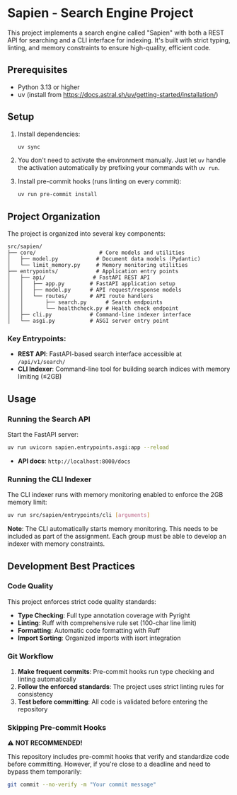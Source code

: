 # Sapien - Search Engine Project

This project implements a search engine called "Sapien" with both a REST API for searching and a CLI interface for indexing. It's built with strict typing, linting, and memory constraints to ensure high-quality, efficient code.

## Prerequisites

- Python 3.13 or higher
- uv (install from https://docs.astral.sh/uv/getting-started/installation/)

## Setup

1. Install dependencies:
   ```bash
   uv sync
   ```

2. You don't need to activate the environment manually. Just let `uv` handle the activation automatically by prefixing your commands with `uv run`.

3. Install pre-commit hooks (runs linting on every commit):
   ```bash
   uv run pre-commit install
   ```

## Project Organization

The project is organized into several key components:

```
src/sapien/
├── core/                    # Core models and utilities
│   ├── model.py            # Document data models (Pydantic)
│   └── limit_memory.py     # Memory monitoring utilities
├── entrypoints/            # Application entry points
│   ├── api/               # FastAPI REST API
│   │   ├── app.py        # FastAPI application setup
│   │   ├── model.py      # API request/response models
│   │   └── routes/       # API route handlers
│   │       ├── search.py      # Search endpoints
│   │       └── healthcheck.py # Health check endpoint
│   ├── cli.py            # Command-line indexer interface
│   └── asgi.py           # ASGI server entry point
```

### Key Entrypoints:

- **REST API**: FastAPI-based search interface accessible at `/api/v1/search/`
- **CLI Indexer**: Command-line tool for building search indices with memory limiting (≤2GB)

## Usage

### Running the Search API

Start the FastAPI server:
```bash
uv run uvicorn sapien.entrypoints.asgi:app --reload
```
- **API docs**: `http://localhost:8000/docs`

### Running the CLI Indexer

The CLI indexer runs with memory monitoring enabled to enforce the 2GB memory limit:
```bash
uv run src/sapien/entrypoints/cli [arguments]
```

**Note**: The CLI automatically starts memory monitoring. This needs to be included as
part of the assignment. Each group must be able to develop an indexer with memory constraints.

## Development Best Practices

### Code Quality

This project enforces strict code quality standards:

- **Type Checking**: Full type annotation coverage with Pyright
- **Linting**: Ruff with comprehensive rule set (100-char line limit)
- **Formatting**: Automatic code formatting with Ruff
- **Import Sorting**: Organized imports with isort integration

### Git Workflow

1. **Make frequent commits**: Pre-commit hooks run type checking and linting automatically
2. **Follow the enforced standards**: The project uses strict linting rules for consistency
3. **Test before committing**: All code is validated before entering the repository

### Skipping Pre-commit Hooks

⚠️ **NOT RECOMMENDED!**

This repository includes pre-commit hooks that verify and standardize code before committing. However, if you're close to a deadline and need to bypass them temporarily:

```bash
git commit --no-verify -m "Your commit message"
```
